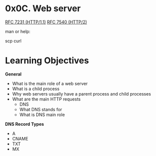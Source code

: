 # 0x0C. Web server

[RFC 7231 (HTTP/1.1)](https://datatracker.ietf.org/doc/html/rfc7231)
[RFC 7540 (HTTP/2)](https://datatracker.ietf.org/doc/html/rfc7540)

man or help:

scp
curl
# Learning Objectives

**General**
- What is the main role of a web server
- What is a child process
- Why web servers usually have a parent process and child processes
- What are the main HTTP requests
    - DNS
    - What DNS stands for
    - What is DNS main role

**DNS Record Types**
- A
- CNAME
- TXT
- MX
